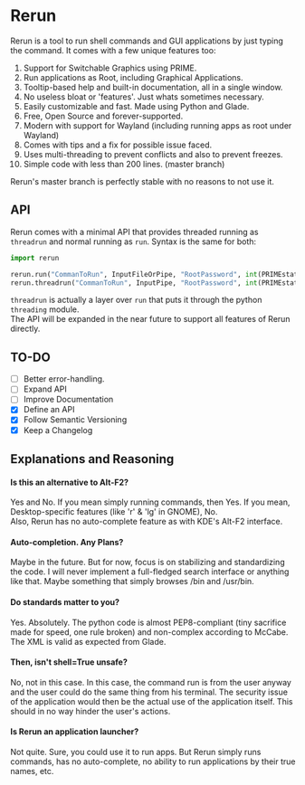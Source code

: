 # Rerun
Rerun is a tool to run shell commands and GUI applications by just typing the command. It comes with a few unique features too:

 1. Support for Switchable Graphics using PRIME.
 2. Run applications as Root, including Graphical Applications.
 3. Tooltip-based help and built-in documentation, all in a single window.
 4. No useless bloat or 'features'. Just whats sometimes necessary.
 5. Easily customizable and fast. Made using Python and Glade.
 6. Free, Open Source and forever-supported.
 7. Modern with support for Wayland (including running apps as root under Wayland)
 8. Comes with tips and a fix for possible issue faced.
 9. Uses multi-threading to prevent conflicts and also to prevent freezes.
 10. Simple code with less than 200 lines. (master branch)

Rerun's master branch is perfectly stable with no reasons to not use it.

## API
Rerun comes with a minimal API that provides threaded running as `threadrun` and normal running as `run`. Syntax is the same for both:
```python
import rerun

rerun.run("CommanToRun", InputFileOrPipe, "RootPassword", int(PRIMEstatus))
rerun.threadrun("CommanToRun", InputPipe, "RootPassword", int(PRIMEstatus))
```
`threadrun` is actually a layer over `run` that puts it through the python `threading` module.  
The API will be expanded in the near future to support all features of Rerun directly.

## TO-DO

 - [ ] Better error-handling.
 - [ ] Expand API
 - [ ] Improve Documentation
 - [x] Define an API
 - [x] Follow Semantic Versioning
 - [x] Keep a Changelog

## Explanations and Reasoning

#### Is this an alternative to Alt-F2?
Yes and No. If you mean simply running commands, then Yes. If you mean, Desktop-specific features (like 'r' & 'lg' in GNOME), No.  
Also, Rerun has no auto-complete feature as with KDE's Alt-F2 interface.

#### Auto-completion. Any Plans?
Maybe in the future. But for now, focus is on stabilizing and standardizing the code. I will never implement a full-fledged search interface or anything like that. Maybe something that simply browses /bin and /usr/bin.

#### Do standards matter to you?
Yes. Absolutely. The python code is almost PEP8-compliant (tiny sacrifice made for speed, one rule broken) and non-complex according to McCabe. The XML is valid as expected from Glade.

#### Then, isn't shell=True unsafe?
No, not in this case. In this case, the command run is from the user anyway and the user could do the same thing from his terminal. The security issue of the application would then be the actual use of the application itself. This should in no way hinder the user's actions.

#### Is Rerun an application launcher?
Not quite. Sure, you could use it to run apps. But Rerun simply runs commands, has no auto-complete, no ability to run applications by their true names, etc.
